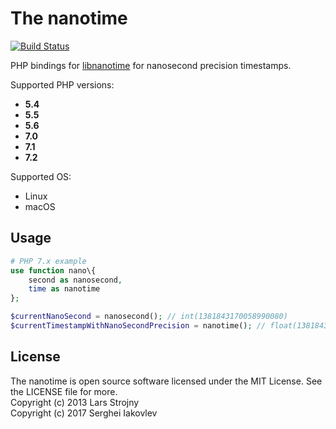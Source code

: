 # The nanotime

[![Build Status](https://secure.travis-ci.org/sergeyklay/php-nanotime.svg)](http://travis-ci.org/sergeyklay/php-nanotime)

PHP bindings for [libnanotime](https://github.com/lstrojny/nanotime.git) for nanosecond precision timestamps.

Supported PHP versions:

- **5.4**
- **5.5**
- **5.6**
- **7.0**
- **7.1**
- **7.2**

Supported OS:

- Linux
- macOS

## Usage

```php
# PHP 7.x example
use function nano\{
    second as nanosecond,
    time as nanotime
};

$currentNanoSecond = nanosecond(); // int(1381843170058990080)
$currentTimestampWithNanoSecondPrecision = nanotime(); // float(1381843170.059027910232543945312)
```

## License

The nanotime is open source software licensed under the MIT License. See the LICENSE file for more.<br>
Copyright (c) 2013 Lars Strojny<br>
Copyright (c) 2017 Serghei Iakovlev<br>
